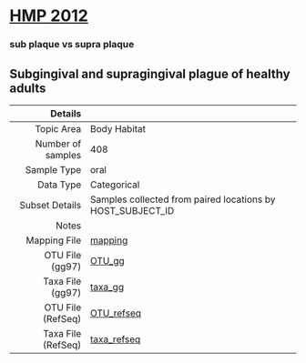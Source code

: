 # [HMP 2012]( ../docs/hmp.html )

### sub plaque vs supra plaque
## Subgingival and supragingival plague of healthy adults

| Details        |             |
| -------------: |-------------|
| Topic Area | Body Habitat
| Number of samples | 408
| Sample Type | oral
| Data Type | Categorical
| Subset Details | Samples collected from paired locations by HOST_SUBJECT_ID
| Notes | 
| Mapping File | [mapping]( ../datasets/hmp/mapping-sub-supragingivalplaque.txt)
| OTU File (gg97) | [OTU_gg]( ../datasets/hmp/gg/otutable.txt.zip)
| Taxa File (gg97) | [taxa_gg]( ../datasets/hmp/gg/taxatable.txt)
| OTU File (RefSeq) | [OTU_refseq]( ../datasets/hmp/refseq/otutable.txt)
| Taxa File (RefSeq) | [taxa_refseq]( ../datasets/hmp/refseq/taxatable.txt)